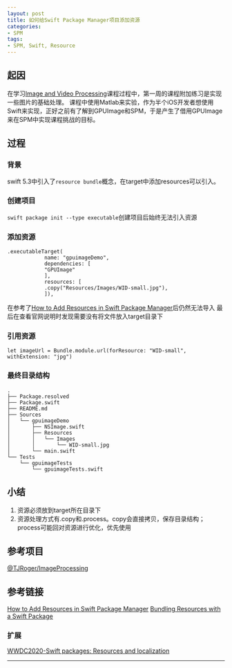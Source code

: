 ```yaml
---
layout: post
title: 如何给Swift Package Manager项目添加资源
categories:
- SPM
tags:
- SPM, Swift, Resource
---
```



## 起因
在学习[Image and Video Processing](https://www.coursera.org/learn/image-processing/supplement/7prrE/optional-programming-exercises)课程过程中，第一周的课程附加练习是实现一些图片的基础处理。
课程中使用Matlab来实验，作为半个iOS开发者想使用Swift来实现，正好之前有了解到GPUImage和SPM，于是产生了借用GPUImage来在SPM中实现课程挑战的目标。

## 过程
### 背景
swift 5.3中引入了`resource bundle`概念，在target中添加resources可以引入。
### 创建项目
`swift package init --type executable`创建项目后始终无法引入资源
### 添加资源
```
.executableTarget(
            name: "gpuimageDemo",
            dependencies: [
            "GPUImage"
            ],
            resources: [
            .copy("Resources/Images/WID-small.jpg"),
            ]),
```
在参考了[How to Add Resources in Swift Package Manager](https://betterprogramming.pub/how-to-add-resources-in-swift-package-manager-c437d44ec593)后仍然无法导入
最后在查看官网说明时发现需要没有将文件放入target目录下

### 引用资源
`let imageUrl = Bundle.module.url(forResource: "WID-small", withExtension: "jpg")`

### 最终目录结构
```
.
├── Package.resolved
├── Package.swift
├── README.md
├── Sources
│   └── gpuimageDemo
│       ├── NSImage.swift
│       ├── Resources
│       │   └── Images
│       │       └── WID-small.jpg
│       └── main.swift
└── Tests
    └── gpuimageTests
        └── gpuimageTests.swift
```

## 小结
1. 资源必须放到target所在目录下
2. 资源处理方式有.copy和.process。copy会直接拷贝，保存目录结构；process可能回对资源进行优化，优先使用

## 参考项目
[@TJRoger/ImageProcessing](https://github.com/TJRoger/ImageProcessing)

## 参考链接
[How to Add Resources in Swift Package Manager](https://betterprogramming.pub/how-to-add-resources-in-swift-package-manager-c437d44ec593)
[Bundling Resources with a Swift Package](https://developer.apple.com/documentation/swift_packages/bundling_resources_with_a_swift_package)

### 扩展
[WWDC2020-Swift packages: Resources and localization](https://developer.apple.com/videos/play/wwdc2020/10169/)

----
